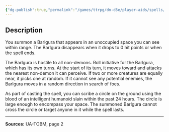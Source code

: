 ```yaml
---
{"dg-publish":true,"permalink":"/games/ttrpg/dn-d5e/player-aids/spells/level-4/conjure-barlgura-ua/","tags":["TTRPG/DND/5e","verbal","somatic","Spell"],"noteIcon":""}
---
```



## Description
You summon a Barlgura that appears in an unoccupied space you can see within range.
The Barlgura disappears when it drops to 0 hit points or when the spell ends.

The Barlgura is hostile to all non-demons.
Roll initiative for the Barlgura, which has its own turns.
At the start of its turn, it moves toward and attacks the nearest non-demon it can perceive.
If two or more creatures are equally near, it picks one at random.
If it cannot see any potential enemies, the Barlgura moves in a random direction in search of foes.

As part of casting the spell, you can scribe a circle on the ground using the blood of an intelligent humanoid slain within the past 24 hours.
The circle is large enough to encompass your space.
The summoned Barlgura cannot cross the circle or target anyone in it while the spell lasts.

---

**Sources:** UA-TOBM, page 2
